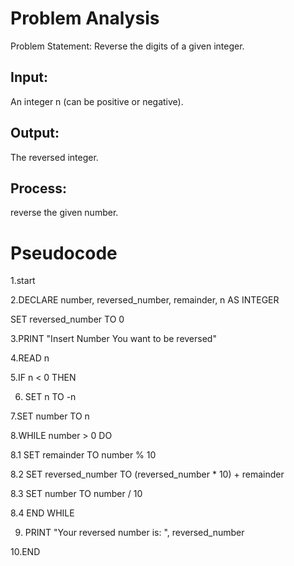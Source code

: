 # Problem Analysis
Problem Statement: Reverse the digits of a given integer.

## Input:

An integer n (can be positive or negative).

## Output:

The reversed integer.

## Process:

reverse the given number.
# Pseudocode

1.start

   2.DECLARE number, reversed_number, remainder, n AS INTEGER
    
  SET reversed_number TO 0

  3.PRINT "Insert Number You want to be reversed"
    
  4.READ n

  5.IF n < 0 THEN
    
  6.    SET n TO -n
  
   7.SET number TO n

   8.WHILE number > 0 DO
   
   8.1 SET remainder TO number % 10
        
   8.2 SET reversed_number TO (reversed_number * 10) + remainder
           
   8.3 SET number TO number / 10
          
  8.4 END WHILE

   9. PRINT "Your reversed number is: ", reversed_number
      
10.END


